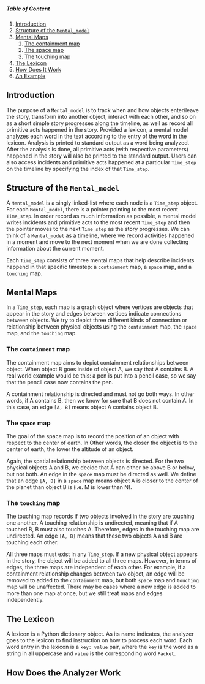 
##### Table of Content

1. [Introduction](#intro)
2. [Structure of the `Mental_model`](#mentalmodel)
3. [Mental Maps](#the-mental-maps)
   1. [The containment map](#the-containment-map)
   2. [The space map](#the-space-map)
   3. [The touching map](#the-touching-map)
4. [The Lexicon](#the-lexicon)
5. [How Does It Work](#how-it-works)
6. [An Example](#example)


## Introduction <a name="intro"> </a>

The purpose of a `Mental_model` is to track when and how objects enter/leave the story, transform into another object, interact with each other, and so on as a short simple story progresses along the timeline, as well as record all primitive acts happened in the story. Provided a lexicon, a mental model analyzes each word in the text according to the entry of the word in the lexicon. Analysis is printed to standard output as a word being analyzed. After the analysis is done, all primitive acts (with respective parameters) happened in the story will also be printed to the standard output. Users can also access incidents and primitive acts happened at a particular `Time_step` on the timeline by specifying the index of that `Time_step`.

## Structure of the `Mental_model` <a name="mentalmodel"></a>

A `Mental_model` is a singly linked-list where each node is a `Time_step` object. For each `Mental_model`, there is a pointer pointing to the most recent `Time_step`. In order record as much information as possible, a mental model writes incidents and primitive acts to the most recent `Time_step` and then the pointer moves to the next `Time_step` as the story progresses. We can think of a `Mental_model` as a timeline, where we record activities happened in a moment and move to the next moment when we are done collecting information about the current moment.

Each `Time_step` consists of three mental maps that help describe incidents happend in that specific timestep: a `containment` map, a `space` map, and a `touching` map.

## Mental Maps <a name="the-mental-maps"> </a>

In a `Time_step`, each map is a graph object where vertices are objects that appear in the story and edges between vertices indicate connections between objects. We try to depict three different kinds of connection or relationship between physical objects using the `containment` map, the `space` map, and the `touching` map.

### The `containment` map <a name="the-containment-map"> </a>

The containment map aims to depict containment relationships between object. When object B goes inside of object A, we say that A contains B. A real world example would be this: a pen is put into a pencil case, so we say that the pencil case now contains the pen.

A containment relationship is directed and must not go both ways. In other words, if A contains B, then we know for sure that B does not contain A. In this case, an edge `[A, B]` means object A contains object B.

### The `space` map <a name="the-space-map"> </a>

The goal of the space map is to record the position of an object with respect to the center of earth. In Other words, the closer the object is to the center of earth, the lower the altitude of an object.

Again, the spatial relationship between objects is directed. For the two physical objects A and B, we decide that A can either be above B or below, but not both. An edge in the `space` map must be directed as well. We define that an edge `[A, B]` in a `space` map means object A is closer to the center of the planet than object B is (i.e. M is lower than N).

### The `touching` map <a name="the-touching-map"> </a>

The touching map records if two objects involved in the story are touching one another. A touching relationship is undirected, meaning that if A touched B, B must also touches A. Therefore, edges in the touching map are undirected. An edge `[A, B]` means that these two objects A and B are touching each other.


All three maps must exist in any `Time_step`. If a new physical object appears in the story, the object will be added to all three maps. However, in terms of edges, the three maps are independent of each other. For example, if a containment relationship changes between two object, an edge will be removed to added to the `containment` map, but both `space` map and `touching` map will be unaffected. There may be cases where a new edge is added to more than one map at once, but we still treat maps and edges independently.

## The Lexicon <a name="the-lexicon"> </a>

A lexicon is a Python dictionary object. As its name indicates, the analyzer goes to the lexicon to find instruction on how to process each word. Each word entry in the lexicon is a `key: value` pair, where the `key` is the word as a string in all uppercase and `value` is the corresponding word `Packet`.

## How Does the Analyzer Work <a name="how-it-works"> </a>

